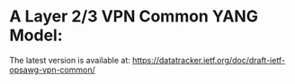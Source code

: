 # A Layer 2/3 VPN Common YANG Model: 
The latest version is available at: https://datatracker.ietf.org/doc/draft-ietf-opsawg-vpn-common/
